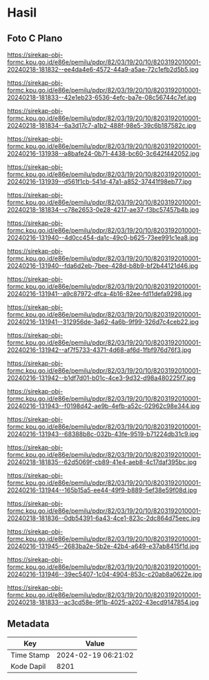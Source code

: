 # Hasil

## Foto C Plano

https://sirekap-obj-formc.kpu.go.id/e86e/pemilu/pdpr/82/03/19/20/10/8203192010001-20240218-181832--ee4da4e6-4572-44a9-a5ae-72c1efb2d5b5.jpg

https://sirekap-obj-formc.kpu.go.id/e86e/pemilu/pdpr/82/03/19/20/10/8203192010001-20240218-181833--42e1eb23-6536-4efc-ba7e-08c56744c7ef.jpg

https://sirekap-obj-formc.kpu.go.id/e86e/pemilu/pdpr/82/03/19/20/10/8203192010001-20240218-181834--6a3d17c7-a1b2-488f-98e5-39c6b187582c.jpg

https://sirekap-obj-formc.kpu.go.id/e86e/pemilu/pdpr/82/03/19/20/10/8203192010001-20240216-131938--a8bafe24-0b71-4438-bc60-3c642f442052.jpg

https://sirekap-obj-formc.kpu.go.id/e86e/pemilu/pdpr/82/03/19/20/10/8203192010001-20240216-131939--d561f1cb-541d-47a1-a852-37441f98eb77.jpg

https://sirekap-obj-formc.kpu.go.id/e86e/pemilu/pdpr/82/03/19/20/10/8203192010001-20240218-181834--c78e2653-0e28-4217-ae37-f3bc57457b4b.jpg

https://sirekap-obj-formc.kpu.go.id/e86e/pemilu/pdpr/82/03/19/20/10/8203192010001-20240216-131940--4d0cc454-da1c-49c0-b625-73ee991c1ea8.jpg

https://sirekap-obj-formc.kpu.go.id/e86e/pemilu/pdpr/82/03/19/20/10/8203192010001-20240216-131940--fda6d2eb-7bee-428d-b8b9-bf2b44121d46.jpg

https://sirekap-obj-formc.kpu.go.id/e86e/pemilu/pdpr/82/03/19/20/10/8203192010001-20240216-131941--a9c87972-dfca-4b16-82ee-fd11defa9298.jpg

https://sirekap-obj-formc.kpu.go.id/e86e/pemilu/pdpr/82/03/19/20/10/8203192010001-20240216-131941--312956de-3a62-4a6b-9f99-326d7c4ceb22.jpg

https://sirekap-obj-formc.kpu.go.id/e86e/pemilu/pdpr/82/03/19/20/10/8203192010001-20240216-131942--af7f5733-4371-4d68-af6d-1fbf976d76f3.jpg

https://sirekap-obj-formc.kpu.go.id/e86e/pemilu/pdpr/82/03/19/20/10/8203192010001-20240216-131942--b1df7d01-b01c-4ce3-9d32-d98a480225f7.jpg

https://sirekap-obj-formc.kpu.go.id/e86e/pemilu/pdpr/82/03/19/20/10/8203192010001-20240216-131943--f0198d42-ae9b-4efb-a52c-02962c98e344.jpg

https://sirekap-obj-formc.kpu.go.id/e86e/pemilu/pdpr/82/03/19/20/10/8203192010001-20240216-131943--68388b8c-032b-43fe-9519-b71224db31c9.jpg

https://sirekap-obj-formc.kpu.go.id/e86e/pemilu/pdpr/82/03/19/20/10/8203192010001-20240218-181835--62d5069f-cb89-41e4-aeb8-4c17daf395bc.jpg

https://sirekap-obj-formc.kpu.go.id/e86e/pemilu/pdpr/82/03/19/20/10/8203192010001-20240216-131944--165b15a5-ee44-49f9-b889-5ef38e59f08d.jpg

https://sirekap-obj-formc.kpu.go.id/e86e/pemilu/pdpr/82/03/19/20/10/8203192010001-20240218-181836--0db54391-6a43-4ce1-823c-2dc864d75eec.jpg

https://sirekap-obj-formc.kpu.go.id/e86e/pemilu/pdpr/82/03/19/20/10/8203192010001-20240216-131945--2683ba2e-5b2e-42b4-a649-e37ab8415f1d.jpg

https://sirekap-obj-formc.kpu.go.id/e86e/pemilu/pdpr/82/03/19/20/10/8203192010001-20240216-131946--39ec5407-1c04-4904-853c-c20ab8a0622e.jpg

https://sirekap-obj-formc.kpu.go.id/e86e/pemilu/pdpr/82/03/19/20/10/8203192010001-20240218-181833--ac3cd58e-9f1b-4025-a202-43ecd9147854.jpg


## Metadata

| Key        | Value               |
| ---------- | ------------------- |
| Time Stamp | 2024-02-19 06:21:02 |
| Kode Dapil | 8201                |



